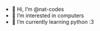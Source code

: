 - 👋 Hi, I’m @nat-codes
- 👀 I’m interested in computers
- 🌱 I’m currently learning python :3


<!---
nat-codes/nat-codes is a ✨ special ✨ repository because its `README.md` (this file) appears on your GitHub profile.
You can click the Preview link to take a look at your changes.
--->
